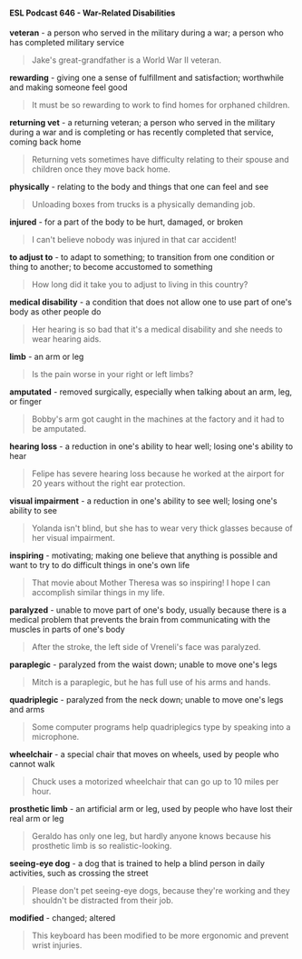 #### ESL Podcast 646 - War-Related Disabilities

**veteran** - a person who served in the military during a war; a person who has
completed military service

> Jake's great-grandfather is a World War II veteran.

**rewarding** - giving one a sense of fulfillment and satisfaction; worthwhile and
making someone feel good

> It must be so rewarding to work to find homes for orphaned children.

**returning vet** - a returning veteran; a person who served in the military during a
war and is completing or has recently completed that service, coming back home

> Returning vets sometimes have difficulty relating to their spouse and children
once they move back home.

**physically** - relating to the body and things that one can feel and see

> Unloading boxes from trucks is a physically demanding job.

**injured** - for a part of the body to be hurt, damaged, or broken

> I can't believe nobody was injured in that car accident!

**to adjust to** - to adapt to something; to transition from one condition or thing to
another; to become accustomed to something

> How long did it take you to adjust to living in this country?

**medical disability** - a condition that does not allow one to use part of one's
body as other people do

> Her hearing is so bad that it's a medical disability and she needs to wear
hearing aids.

**limb** - an arm or leg

> Is the pain worse in your right or left limbs?

**amputated** - removed surgically, especially when talking about an arm, leg, or
finger

> Bobby's arm got caught in the machines at the factory and it had to be
amputated.

**hearing loss** - a reduction in one's ability to hear well; losing one's ability to hear

> Felipe has severe hearing loss because he worked at the airport for 20 years
without the right ear protection.

**visual impairment** - a reduction in one's ability to see well; losing one's ability to
see

> Yolanda isn't blind, but she has to wear very thick glasses because of her visual
impairment.

**inspiring** - motivating; making one believe that anything is possible and want to
try to do difficult things in one's own life

> That movie about Mother Theresa was so inspiring! I hope I can accomplish
similar things in my life.

**paralyzed** - unable to move part of one's body, usually because there is a
medical problem that prevents the brain from communicating with the muscles in
parts of one's body

> After the stroke, the left side of Vreneli's face was paralyzed.

**paraplegic** - paralyzed from the waist down; unable to move one's legs

> Mitch is a paraplegic, but he has full use of his arms and hands.

**quadriplegic** - paralyzed from the neck down; unable to move one's legs and
arms

> Some computer programs help quadriplegics type by speaking into a
microphone.

**wheelchair** - a special chair that moves on wheels, used by people who cannot
walk

> Chuck uses a motorized wheelchair that can go up to 10 miles per hour.

**prosthetic limb** - an artificial arm or leg, used by people who have lost their real
arm or leg

> Geraldo has only one leg, but hardly anyone knows because his prosthetic limb
is so realistic-looking.

**seeing-eye dog** - a dog that is trained to help a blind person in daily activities,
such as crossing the street

> Please don't pet seeing-eye dogs, because they're working and they shouldn't
be distracted from their job.

**modified** - changed; altered

> This keyboard has been modified to be more ergonomic and prevent wrist
injuries.

